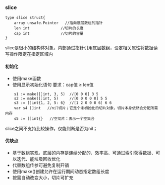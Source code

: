 ### slice
```
type slice struct{
    array unsafe.Pointer   //指向底层数组的指针
    len int              //切片的长度
    cap int              //切片的容量
}
```
slice是很小的结构体对象，内部通过指针引用底层数组，设定相关属性将数据读写操作限定在指定区域内

#### 初始化
- 使用make函数
- 使用显示初始化语句
要求：cap值 ≥ len值
```
	s1 := make([]int, 3, 5)  //[0 0 0] 3 5
	s2 := make([]int, 5)     //[0 0 0 0 0] 5 5
	s3 := []int{1, 2, 5: 6}  //[1 2 0 0 0 6] 6 6
    var s4 []int   //nil切片；它是个未初始化的切片对象，切片本身依然会分配所需内存
    s5 := []int{}   //空切片：表示一个空集合
```
slice之间不支持比较操作，仅能判断是否为nil；

#### 优缺点
- 基于数组实现，底层的内存是连续分配的、效率高、可通过索引获得数据、可以迭代、能垃圾回收优化
- 代替数组传参可避免复制开销
- 使用make()创建允许在运行期间动态指定数组长度
- 按需自动改变大小，切片可扩充
